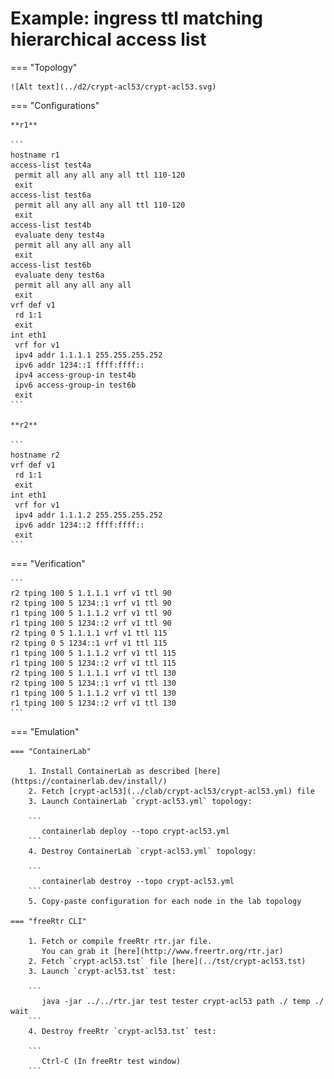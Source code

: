 # Example: ingress ttl matching hierarchical access list

=== "Topology"

    ![Alt text](../d2/crypt-acl53/crypt-acl53.svg)

=== "Configurations"

    **r1**

    ```
    hostname r1
    access-list test4a
     permit all any all any all ttl 110-120
     exit
    access-list test6a
     permit all any all any all ttl 110-120
     exit
    access-list test4b
     evaluate deny test4a
     permit all any all any all
     exit
    access-list test6b
     evaluate deny test6a
     permit all any all any all
     exit
    vrf def v1
     rd 1:1
     exit
    int eth1
     vrf for v1
     ipv4 addr 1.1.1.1 255.255.255.252
     ipv6 addr 1234::1 ffff:ffff::
     ipv4 access-group-in test4b
     ipv6 access-group-in test6b
     exit
    ```

    **r2**

    ```
    hostname r2
    vrf def v1
     rd 1:1
     exit
    int eth1
     vrf for v1
     ipv4 addr 1.1.1.2 255.255.255.252
     ipv6 addr 1234::2 ffff:ffff::
     exit
    ```

=== "Verification"

    ```
    r2 tping 100 5 1.1.1.1 vrf v1 ttl 90
    r2 tping 100 5 1234::1 vrf v1 ttl 90
    r1 tping 100 5 1.1.1.2 vrf v1 ttl 90
    r1 tping 100 5 1234::2 vrf v1 ttl 90
    r2 tping 0 5 1.1.1.1 vrf v1 ttl 115
    r2 tping 0 5 1234::1 vrf v1 ttl 115
    r1 tping 100 5 1.1.1.2 vrf v1 ttl 115
    r1 tping 100 5 1234::2 vrf v1 ttl 115
    r2 tping 100 5 1.1.1.1 vrf v1 ttl 130
    r2 tping 100 5 1234::1 vrf v1 ttl 130
    r1 tping 100 5 1.1.1.2 vrf v1 ttl 130
    r1 tping 100 5 1234::2 vrf v1 ttl 130
    ```

=== "Emulation"

    === "ContainerLab"

        1. Install ContainerLab as described [here](https://containerlab.dev/install/)  
        2. Fetch [crypt-acl53](../clab/crypt-acl53/crypt-acl53.yml) file  
        3. Launch ContainerLab `crypt-acl53.yml` topology:  

        ```
           containerlab deploy --topo crypt-acl53.yml  
        ```
        4. Destroy ContainerLab `crypt-acl53.yml` topology:  

        ```
           containerlab destroy --topo crypt-acl53.yml  
        ```
        5. Copy-paste configuration for each node in the lab topology

    === "freeRtr CLI"

        1. Fetch or compile freeRtr rtr.jar file.  
           You can grab it [here](http://www.freertr.org/rtr.jar)  
        2. Fetch `crypt-acl53.tst` file [here](../tst/crypt-acl53.tst)  
        3. Launch `crypt-acl53.tst` test:  

        ```
           java -jar ../../rtr.jar test tester crypt-acl53 path ./ temp ./ wait
        ```
        4. Destroy freeRtr `crypt-acl53.tst` test:  

        ```
           Ctrl-C (In freeRtr test window)
        ```

